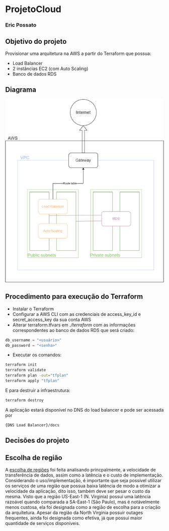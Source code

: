 # ProjetoCloud
### Eric Possato

## Objetivo do projeto
Provisionar uma arquitetura na AWS a partir do Terraform que possua:
- Load Balancer
- 2 instâncias EC2 (com Auto Scaling)
- Banco de dados RDS

## Diagrama
![Diagrama](DiagramaCloud.png)
## Procedimento para execução do Terraform
- Instalar o Terraform
- Configurar a AWS CLI com as credenciais de access_key_id e secret_access_key da sua conta AWS
- Alterar terraform.tfvars em *./terraform* com as informações correspondentes ao banco de dados RDS que será criado:
```python
db_username = "<usuário>"
db_password = "<senha>"
```
- Executar os comandos:
```bash
terraform init
terraform validate
terraform plan -out="tfplan"
terraform apply "tfplan"
```

E para destruir a infraestrutura:
```bash
terraform destroy
```

A aplicação estará disponível no DNS do load balancer e pode ser acessada por
```
{DNS Load Balancer}/docs
```

## Decisões do projeto
## Escolha de região

A [escolha de regiões](https://www.concurrencylabs.com/blog/choose-your-aws-region-wisely) foi feita analisando princpalmente, a velocidade de transferência de dados, assim como a latência e o custo de implementação. Considerando o uso/implementação, é importante que seja possível utilizar os serviços de uma região que possua baixa latência de modo a otimizar a velocidade da aplicação, dito isso, também deve ser pesar o custo da mesma. Visto que a região US-East-1 (N. Virginia) possui uma latência razoável quando comparada a SA-East-1 (São Paulo), mas é notávelmente menos custosa, ela foi designada como a região de escolha para a criação da arquitetura. Apesar da região da North Virginia possuir outages frequentes, ainda foi designada como efetiva, já que possui maior quantidade de serviços disponíveis.
